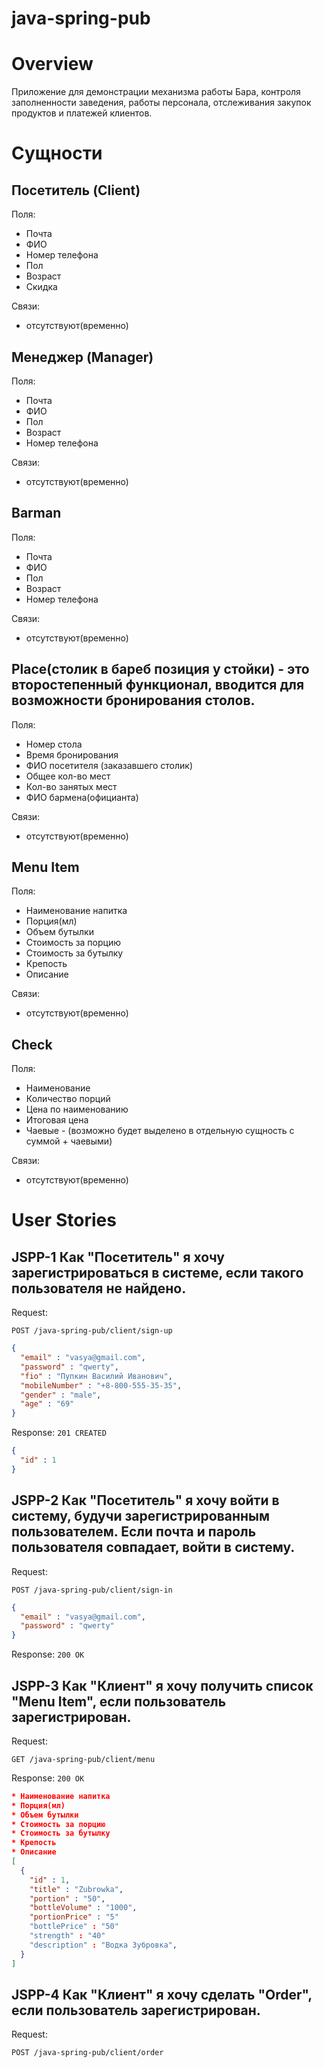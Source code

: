 # java-spring-pub

# Overview

Приложение для демонстрации механизма работы Бара, контроля заполненности заведения, работы персонала, 
отслеживания закупок продуктов и платежей клиентов.

# Сущности

## Посетитель (Client)

Поля:
* Почта
* ФИО
* Номер телефона
* Пол
* Возраст
* Скидка

Связи:
* отсутствуют(временно)

## Менеджер (Manager)

Поля:
* Почта
* ФИО
* Пол
* Возраст
* Номер телефона

Связи:
* отсутствуют(временно)

## Barman

Поля:
* Почта
* ФИО
* Пол
* Возраст
* Номер телефона

Связи:
* отсутствуют(временно)

## Place(столик в бареб позиция у стойки) - это второстепенный функционал, вводится для возможности бронирования столов.

Поля:
* Номер стола
* Время бронирования
* ФИО посетителя (заказавшего столик)
* Общее кол-во мест
* Кол-во занятых мест
* ФИО бармена(официанта)

Связи:
* отсутствуют(временно)


## Menu Item

Поля:
* Наименование напитка
* Порция(мл)
* Объем бутылки
* Стоимость за порцию
* Стоимость за бутылку
* Крепость
* Описание

Связи:
* отсутствуют(временно)

## Check 

Поля:
* Наименование
* Количество порций
* Цена по наименованию
* Итоговая цена
* Чаевые - (возможно будет выделено в отдельную сущность с суммой + чаевыми)

Связи:
* отсутствуют(временно)

# User Stories

## JSPP-1 Как "Посетитель" я хочу зарегистрироваться в системе, если такого пользователя не найдено.

Request:

```
POST /java-spring-pub/client/sign-up
```
```json
{
  "email" : "vasya@gmail.com",
  "password" : "qwerty",
  "fio" : "Пупкин Василий Иванович",
  "mobileNumber" : "+8-800-555-35-35",
  "gender" : "male", 
  "age" : "69" 
}
```
Response: ``` 201 CREATED ```

```json
{
  "id" : 1
}
```

## JSPP-2 Как "Посетитель" я хочу войти в систему, будучи зарегистрированным пользователем. Если почта и пароль пользователя совпадает, войти в систему.

Request:
```
POST /java-spring-pub/client/sign-in
```
```json
{
  "email" : "vasya@gmail.com",
  "password" : "qwerty"
}
```
Response: ```200 OK```

## JSPP-3 Как "Клиент" я хочу получить список "Menu Item", если пользователь зарегистрирован.

Request:
```
GET /java-spring-pub/client/menu
```
Response: ```200 OK```
```json
* Наименование напитка
* Порция(мл)
* Объем бутылки
* Стоимость за порцию
* Стоимость за бутылку
* Крепость
* Описание
[
  {
    "id" : 1, 
    "title" : "Zubrowka",
    "portion" : "50", 
    "bottleVolume" : "1000",
    "portionPrice" : "5" 
    "bottlePrice" : "50" 
    "strength" : "40"
    "description" : "Водка Зубровка",
  }
]
```

## JSPP-4 Как "Клиент" я хочу сделать "Order", если пользователь зарегистрирован.

Request:
```
POST /java-spring-pub/client/order
```
